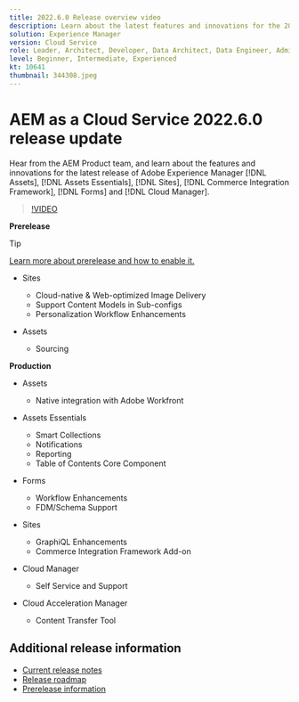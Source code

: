 ```yaml
---
title: 2022.6.0 Release overview video
description: Learn about the latest features and innovations for the 2022-6-0 release for Adobe Experience Manager [!DNL Assets Essentials], [!DNL Sites], [!DNL Screens], [!DNL Forms] and [!DNL Cloud Foundation].
solution: Experience Manager
version: Cloud Service
role: Leader, Architect, Developer, Data Architect, Data Engineer, Admin, User
level: Beginner, Intermediate, Experienced
kt: 10641
thumbnail: 344308.jpeg
---
```

# AEM as a Cloud Service 2022.6.0 release update 

Hear from the AEM Product team, and learn about the features and innovations for the latest release of Adobe Experience Manager [!DNL Assets], [!DNL Assets Essentials], [!DNL Sites], [!DNL Commerce Integration Framework], [!DNL Forms] and [!DNL Cloud Manager].

>[!VIDEO](https://video.tv.adobe.com/v/344308/?quality=12&learn=on)

**Prerelease**

>[!TIP]
>
>[Learn more about prerelease and how to enable it.](https://experienceleague.adobe.com/docs/experience-manager-cloud-service/content/release-notes/prerelease.html)

* Sites
  * Cloud-native & Web-optimized Image Delivery
  * Support Content Models in Sub-configs
  * Personalization Workflow Enhancements

* Assets
  * Sourcing

**Production**

* Assets
  * Native integration with Adobe Workfront

* Assets Essentials
  * Smart Collections
  * Notifications
  * Reporting
  * Table of Contents Core Component

* Forms
  * Workflow Enhancements
  * FDM/Schema Support

* Sites
  * GraphiQL Enhancements
  * Commerce Integration Framework Add-on

* Cloud Manager
  * Self Service and Support

* Cloud Acceleration Manager
  * Content Transfer Tool

<!-- Have questions about the release?  Discuss the release in [Experience League Communities](https://adobe.ly/3NDPR8Y). -->

## Additional release information

* [Current release notes](https://experienceleague.adobe.com/docs/experience-manager-cloud-service/content/release-notes/home.html)
* [Release roadmap](https://experienceleague.adobe.com/docs/experience-manager-release-information/aem-release-updates/update-releases-roadmap.html)
* [Prerelease information](https://experienceleague.adobe.com/docs/experience-manager-cloud-service/content/release-notes/prerelease.html)
